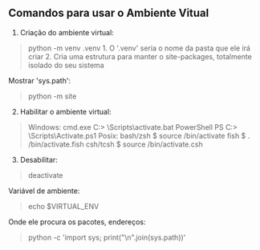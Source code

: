 
## Comandos para usar o Ambiente Vitual

1. Criação do ambiente virtual:
> python -m venv .venv
    1. O '.venv' seria o nome da pasta que ele irá criar
    2. Cria uma estrutura para manter o site-packages, totalmente isolado do seu sistema


Mostrar 'sys.path':
> python -m site


2. Habilitar o ambiente virtual:
> Windows:
    cmd.exe C:\> <venv>\Scripts\activate.bat
    PowerShell PS C:\> <venv>\Scripts\Activate.ps1
> Posix:
    bash/zsh $ source <venv>/bin/activate
    fish $ . <venv>/bin/activate.fish
    csh/tcsh $ source <venv>/bin/activate.csh


3. Desabilitar:
> deactivate


Variável de ambiente:
> echo $VIRTUAL_ENV


Onde ele procura os pacotes, endereços:
> python -c 'import sys; print("\n".join(sys.path))'


